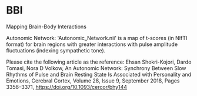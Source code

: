 # BBI
Mapping Brain-Body Interactions

Autonomic Network:
'Autonomic_Network.nii' is a map of t-scores (in NIfTI format) for brain regions with greater interactions with pulse amplitude fluctuations (indexing sympathetic tone).

Please cite the following article as the reference:
Ehsan Shokri-Kojori, Dardo Tomasi, Nora D Volkow, An Autonomic Network: Synchrony Between Slow Rhythms of Pulse and Brain Resting State Is Associated with Personality and Emotions, Cerebral Cortex, Volume 28, Issue 9, September 2018, Pages 3356–3371, https://doi.org/10.1093/cercor/bhy144
